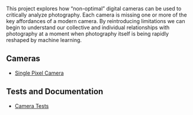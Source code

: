 This project explores how “non-optimal” digital cameras can be used to critically analyze photography. Each camera is missing one or more of the key affordances of a modern camera. By reintroducing limitations we can begin to understand our collective and individual relationships with photography at a moment when photography itself is being rapidly reshaped by machine learning.

## Cameras
- [Single Pixel Camera](./single_pixel/README.md)

## Tests and Documentation 
- [Camera Tests](./camera_tests/README.md)
